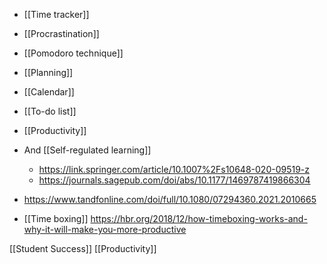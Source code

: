 - [[Time tracker]]
- [[Procrastination]]
- [[Pomodoro technique]]
- [[Planning]]
- [[Calendar]]
- [[To-do list]]
- [[Productivity]]

- And [[Self-regulated learning]]
	-  https://link.springer.com/article/10.1007%2Fs10648-020-09519-z
	-  https://journals.sagepub.com/doi/abs/10.1177/1469787419866304

- https://www.tandfonline.com/doi/full/10.1080/07294360.2021.2010665

- [[Time boxing]] https://hbr.org/2018/12/how-timeboxing-works-and-why-it-will-make-you-more-productive

[[Student Success]] [[Productivity]]
